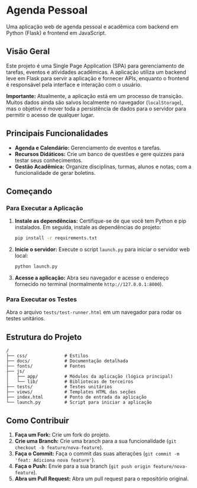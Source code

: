 # Agenda Pessoal

Uma aplicação web de agenda pessoal e acadêmica com backend em Python (Flask) e frontend em JavaScript.

## Visão Geral

Este projeto é uma Single Page Application (SPA) para gerenciamento de tarefas, eventos e atividades acadêmicas. A aplicação utiliza um backend leve em Flask para servir a aplicação e fornecer APIs, enquanto o frontend é responsável pela interface e interação com o usuário.

**Importante:** Atualmente, a aplicação está em um processo de transição. Muitos dados ainda são salvos localmente no navegador (`localStorage`), mas o objetivo é mover toda a persistência de dados para o servidor para permitir o acesso de qualquer lugar.

## Principais Funcionalidades

- **Agenda e Calendário:** Gerenciamento de eventos e tarefas.
- **Recursos Didáticos:** Crie um banco de questões e gere quizzes para testar seus conhecimentos.
- **Gestão Acadêmica:** Organize disciplinas, turmas, alunos e notas, com a funcionalidade de gerar boletins.

## Começando

### Para Executar a Aplicação

1.  **Instale as dependências:**
    Certifique-se de que você tem Python e pip instalados. Em seguida, instale as dependências do projeto:
    ```bash
    pip install -r requirements.txt
    ```

2.  **Inicie o servidor:**
    Execute o script `launch.py` para iniciar o servidor web local:
    ```bash
    python launch.py
    ```

3.  **Acesse a aplicação:**
    Abra seu navegador e acesse o endereço fornecido no terminal (normalmente `http://127.0.0.1:8000`).

### Para Executar os Testes

Abra o arquivo `tests/test-runner.html` em um navegador para rodar os testes unitários.

## Estrutura do Projeto

```
/
├── css/              # Estilos
├── docs/             # Documentação detalhada
├── fonts/            # Fontes
├── js/
│   ├── app/          # Módulos da aplicação (lógica principal)
│   └── lib/          # Bibliotecas de terceiros
├── tests/            # Testes unitários
├── views/            # Templates HTML das seções
├── index.html        # Ponto de entrada da aplicação
└── launch.py         # Script para iniciar a aplicação
```

## Como Contribuir

1.  **Faça um Fork:** Crie um fork do projeto.
2.  **Crie uma Branch:** Crie uma branch para a sua funcionalidade (`git checkout -b feature/nova-feature`).
3.  **Faça o Commit:** Faça o commit das suas alterações (`git commit -m 'feat: Adiciona nova feature'`).
4.  **Faça o Push:** Envie para a sua branch (`git push origin feature/nova-feature`).
5.  **Abra um Pull Request:** Abra um pull request para o repositório original.

